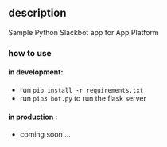 ## description 
Sample Python Slackbot app for App Platform
### how to use 
#### in development: 
- run `pip install -r requirements.txt`
- run `pip3 bot.py` to run the flask server
#### in production : 
- coming soon ...